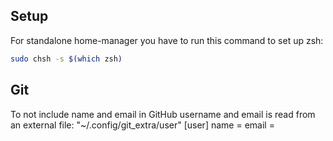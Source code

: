 ## Setup
For standalone home-manager you have to run this command to set up zsh:
```sh
sudo chsh -s $(which zsh)
```

## Git 
To not include name and email in GitHub username and email is read from an external file:
"~/.config/git_extra/user"
\[user\]
  name = <name>
  email = <email>
